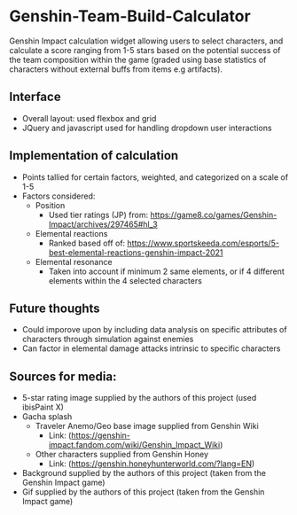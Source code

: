 # Genshin-Team-Build-Calculator
Genshin Impact calculation widget allowing users to select characters, and calculate a score ranging from 1-5 stars based on the potential success of the team composition within the game (graded using base statistics of characters without external buffs from items e.g artifacts).
## Interface
* Overall layout: used flexbox and grid
* JQuery and javascript used for handling dropdown user interactions
## Implementation of calculation
* Points tallied for certain factors, weighted, and categorized on a scale of 1-5
* Factors considered:
  * Position
    * Used tier ratings (JP) from: https://game8.co/games/Genshin-Impact/archives/297465#hl_3 
  * Elemental reactions
    * Ranked based off of: https://www.sportskeeda.com/esports/5-best-elemental-reactions-genshin-impact-2021
  * Elemental resonance
    * Taken into account if minimum 2 same elements, or if 4 different elements within the 4 selected characters
## Future thoughts
* Could imporove upon by including data analysis on specific attributes of characters through simulation against enemies
* Can factor in elemental damage attacks intrinsic to specific characters
## Sources for media:
  * 5-star rating image supplied by the authors of this project (used ibisPaint X)
  * Gacha splash
    * Traveler Anemo/Geo base image supplied from Genshin Wiki 
      * Link: (https://genshin-impact.fandom.com/wiki/Genshin_Impact_Wiki)
    * Other characters supplied from Genshin Honey 
      * Link: (https://genshin.honeyhunterworld.com/?lang=EN)
  * Background supplied by the authors of this project (taken from the Genshin Impact game)
  * Gif supplied by the authors of this project (taken from the Genshin Impact game)
